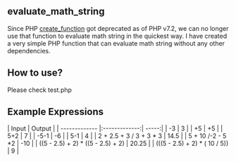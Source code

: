 ## evaluate_math_string
 Since PHP [create_function](http://php.net/manual/en/function.create-function.php)  got deprecated as of PHP v7.2, we can no longer use that function to evaluate math string in the quickest way. I have created a very simple PHP function that can evaluate math string without any other dependencies.
 
## How to use?

Please check test.php

## Example Expressions

| Input        | Output           |
| ------------- |:-------------:| -----:|
| -3      |  3 |
| +5      | +5 |
| 5+2     |  7 |
| -5-1    | -6 |
| 5-1     |  4 |
| 2 + 2.5 + 3 / 3 + 3 * 3      |  14.5 |
| 5 + 10 /-2 - 5 *2      |  -10 |
| ((5 - 2.5) + 2) * ((5 - 2.5) + 2)      |  20.25 |
| (((5 - 2.5) + 2) * ( 10 / 5))      |   9 |